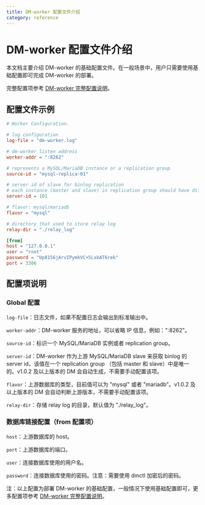 ```yaml
---
title: DM-worker 配置文件介绍
category: reference
---
```


# DM-worker 配置文件介绍

本文档主要介绍 DM-worker 的基础配置文件。在一般场景中，用户只需要使用基础配置即可完成 DM-worker 的部署。

完整配置项参考 [DM-worker 完整配置说明](/dev/reference/tools/data-migration/configure/dm-worker-configuration-file-full.md)。

## 配置文件示例

```toml
# Worker Configuration.

# log configuration
log-file = "dm-worker.log"

# dm-worker listen address
worker-addr = ":8262"

# represents a MySQL/MariaDB instance or a replication group
source-id = "mysql-replica-01"

# server id of slave for binlog replication
# each instance (master and slave) in replication group should have different server id
server-id = 101

# flavor: mysql/mariadb
flavor = "mysql"

# directory that used to store relay log
relay-dir = "./relay_log"

[from]
host = "127.0.0.1"
user = "root"
password = "Up8156jArvIPymkVC+5LxkAT6rek"
port = 3306
```

## 配置项说明

### Global 配置

`log-file`：日志文件，如果不配置日志会输出到标准输出中。

`worker-addr`：DM-worker 服务的地址，可以省略 IP 信息，例如：":8262"。

`source-id`：标识一个 MySQL/MariaDB 实例或者 replication group。

`server-id`：DM-worker 作为上游 MySQL/MariaDB slave 来获取 binlog 的 server id，该值在一个 replication group （包括 master 和 slave）中是唯一的。v1.0.2 及以上版本的 DM 会自动生成，不需要手动配置该项。

`flavor`：上游数据库的类型，目前值可以为 "mysql" 或者 "mariadb"。v1.0.2 及以上版本的 DM 会自动判断上游版本，不需要手动配置该项。

`relay-dir`：存储 relay log 的目录，默认值为 "./relay_log"。

### 数据库链接配置（from 配置项）

`host`：上游数据库的 host。

`port`：上游数据库的端口。

`user`：连接数据库使用的用户名。

`password`：连接数据库使用的密码。注意：需要使用 dmctl 加密后的密码。

注：以上配置为部署 DM-worker 的基础配置，一般情况下使用基础配置即可，更多配置项参考 [DM-worker 完整配置说明](/dev/reference/tools/data-migration/configure/dm-worker-configuration-file-full.md)。
